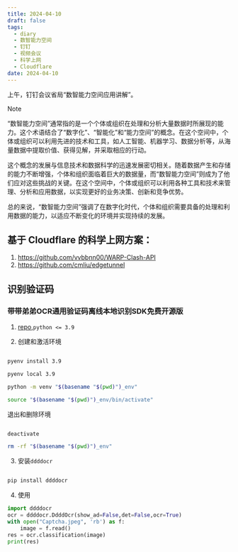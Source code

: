 ```yaml
---
title: 2024-04-10
draft: false
tags:
  - diary
  - 数智能力空间
  - 钉钉
  - 视频会议
  - 科学上网
  - Cloudflare
date: 2024-04-10
---
```


上午，钉钉会议省局“数智能力空间应用讲解”。

> [!note]
> “数智能力空间”通常指的是一个个体或组织在处理和分析大量数据时所展现的能力。这个术语结合了“数字化”、“智能化”和“能力空间”的概念。在这个空间中，个体或组织可以利用先进的技术和工具，如人工智能、机器学习、数据分析等，从海量数据中提取价值、获得见解，并采取相应的行动。
>
> 这个概念的发展与信息技术和数据科学的迅速发展密切相关。随着数据产生和存储的能力不断增强，个体和组织面临着巨大的数据量，而“数智能力空间”则成为了他们应对这些挑战的关键。在这个空间中，个体或组织可以利用各种工具和技术来管理、分析和应用数据，以实现更好的业务决策、创新和竞争优势。
>
> 总的来说，“数智能力空间”强调了在数字化时代，个体和组织需要具备的处理和利用数据的能力，以适应不断变化的环境并实现持续的发展。

## 基于 Cloudflare 的科学上网方案：

1. https://github.com/vvbbnn00/WARP-Clash-API
2. https://github.com/cmliu/edgetunnel

## 识别验证码

### 带带弟弟OCR通用验证码离线本地识别SDK免费开源版

1. [repo](https://github.com/sml2h3/ddddocr),`python <= 3.9`

2. 创建和激活环境

```bash

pyenv install 3.9

pyenv local 3.9

python -m venv "$(basename "$(pwd)")_env"

source "$(basename "$(pwd)")_env/bin/activate"

```

退出和删除环境

```bash

deactivate

rm -rf "$(basename "$(pwd)")_env"

```

3. 安装`ddddocr`

```bash

pip install ddddocr

```

4. 使用

```python
import ddddocr
ocr = ddddocr.DdddOcr(show_ad=False,det=False,ocr=True)
with open("Captcha.jpeg", 'rb') as f:
	image = f.read()
res = ocr.classification(image)
print(res)
```
